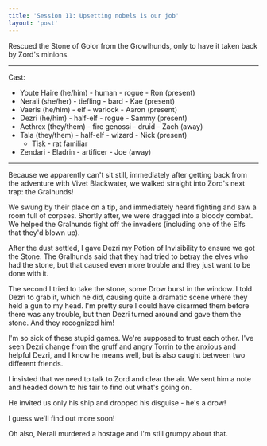 ```yaml
---
title: 'Session 11: Upsetting nobels is our job'
layout: 'post'
---
```


Rescued the Stone of Golor from the Growlhunds, only to have it taken back by Zord's minions.

---

Cast:

* Youte Haire (he/him) - human - rogue - Ron (present)
* Nerali (she/her) - tiefling - bard - Kae (present)
* Vaeris (he/him) - elf - warlock - Aaron (present)
* Dezri (he/him) - half-elf - rogue - Sammy (present)
* Aethrex (they/them) - fire genossi - druid - Zach (away)
* Tala (they/them) - half-elf - wizard - Nick (present)
    * Tisk - rat familiar
* Zendari - Eladrin - artificer - Joe (away)

---

Because we apparently can't sit still, immediately after getting back from the adventure with Vivet Blackwater, we walked straight into Zord's next trap: the Gralhunds!

We swung by their place on a tip, and immediately heard fighting and saw a room full of corpses. Shortly after, we were dragged into a bloody combat. We helped the Gralhunds fight off the invaders (including one of the Elfs that they'd blown up).

After the dust settled, I gave Dezri my Potion of Invisibility to ensure we got the Stone. The Gralhunds said that they had tried to betray the elves who had the stone, but that caused even more trouble and they just want to be done with it.

The second I tried to take the stone, some Drow burst in the window. I told Dezri to grab it, which he did, causing quite a dramatic scene where they held a gun to my head. I'm pretty sure I could have disarmed them before there was any trouble, but then Dezri turned around and gave them the stone. And they recognized him!

I'm so sick of these stupid games. We're supposed to trust each other. I've seen Dezri change from the gruff and angry Torrin to the anxious and helpful Dezri, and I know he means well, but is also caught between two different friends.

I insisted that we need to talk to Zord and clear the air. We sent him a note and headed down to his fair to find out what's going on.

He invited us only his ship and dropped his disguise - he's a drow!

I guess we'll find out more soon!

Oh also, Nerali murdered a hostage and I'm still grumpy about that.
